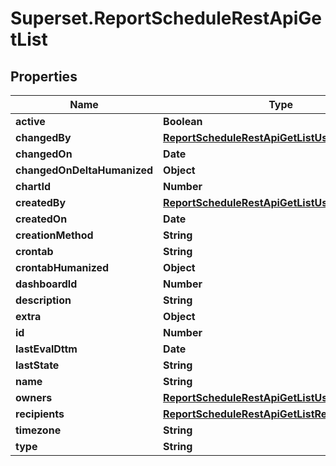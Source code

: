 # Superset.ReportScheduleRestApiGetList

## Properties
Name | Type | Description | Notes
------------ | ------------- | ------------- | -------------
**active** | **Boolean** |  | [optional] 
**changedBy** | [**ReportScheduleRestApiGetListUser**](ReportScheduleRestApiGetListUser.md) |  | [optional] 
**changedOn** | **Date** |  | [optional] 
**changedOnDeltaHumanized** | **Object** |  | [optional] 
**chartId** | **Number** |  | [optional] 
**createdBy** | [**ReportScheduleRestApiGetListUser2**](ReportScheduleRestApiGetListUser2.md) |  | [optional] 
**createdOn** | **Date** |  | [optional] 
**creationMethod** | **String** |  | [optional] 
**crontab** | **String** |  | 
**crontabHumanized** | **Object** |  | [optional] 
**dashboardId** | **Number** |  | [optional] 
**description** | **String** |  | [optional] 
**extra** | **Object** |  | [optional] 
**id** | **Number** |  | [optional] 
**lastEvalDttm** | **Date** |  | [optional] 
**lastState** | **String** |  | [optional] 
**name** | **String** |  | 
**owners** | [**ReportScheduleRestApiGetListUser1**](ReportScheduleRestApiGetListUser1.md) |  | [optional] 
**recipients** | [**ReportScheduleRestApiGetListReportRecipients**](ReportScheduleRestApiGetListReportRecipients.md) |  | 
**timezone** | **String** |  | [optional] 
**type** | **String** |  | 
